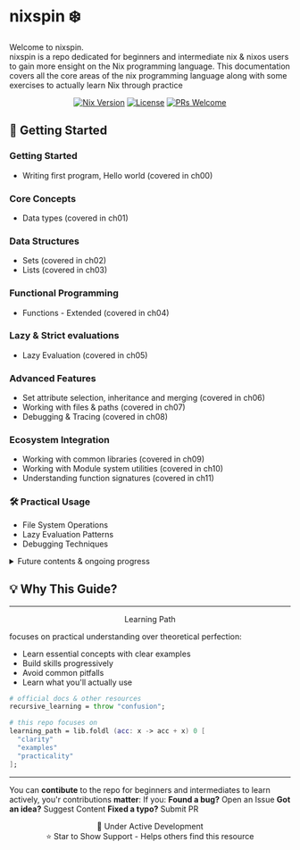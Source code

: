 #  nixspin ❄️ 

Welcome to nixspin.</br>
nixspin is a repo dedicated for beginners and intermediate nix & nixos users to gain more ensight on the Nix programming language. This documentation covers all the core areas of the nix programming language along with some exercises to actually learn Nix through practice

<div align="center">

[![Nix Version](https://img.shields.io/badge/Nix-2.24.12-blue?logo=nixos&logoColor=white)](https://nixos.org)
[![License](https://img.shields.io/badge/License-MIT-green.svg)](LICENSE)
[![PRs Welcome](https://img.shields.io/badge/PRs-welcome-brightgreen.svg)](CONTRIBUTING.md)

</div>

## 🚀 Getting Started

### Getting Started
- Writing first program, Hello world (covered in ch00)

### Core Concepts
- Data types (covered in ch01)

### Data Structures
- Sets (covered in ch02)
- Lists (covered in ch03)

### Functional Programming
- Functions - Extended (covered in ch04)

### Lazy & Strict evaluations
- Lazy Evaluation (covered in ch05)

### Advanced Features
- Set attribute selection, inheritance and merging (covered in ch06)
- Working with files & paths (covered in ch07)
- Debugging & Tracing (covered in ch08)

### Ecosystem Integration
- Working with common libraries (covered in ch09)
- Working with Module system utilities (covered in ch10)
- Understanding function signatures (covered in ch11)

### 🛠 Practical Usage
- File System Operations
- Lazy Evaluation Patterns
- Debugging Techniques 

<details>
<summary>Future contents & ongoing progress</summary>

- Derivation Patterns
- Working with Nix flakes
- NixOS Module System
- Advanced Package Composition
- Performance Optimization
- Real-world Project Templates

</details>



## 💡 Why This Guide?
---

<div align="center">
Learning Path
</div>

focuses on practical understanding over theoretical perfection:
- Learn essential concepts with clear examples
- Build skills progressively
- Avoid common pitfalls
- Learn what you'll actually use

```nix
# official docs & other resources 
recursive_learning = throw "confusion";

# this repo focuses on 
learning_path = lib.foldl (acc: x -> acc + x) 0 [
  "clarity"
  "examples"
  "practicality"
];
```

---

You can **contibute** to the repo for beginners and intermediates to learn actively, you'r contributions **matter**:
If you:
    **Found a bug?** Open an Issue
    **Got an idea?** Suggest Content
    **Fixed a typo?** Submit PR


<div align="center">
🔧 Under Active Development</br>
⭐ Star to Show Support - Helps others find this resource</br>
</div>
